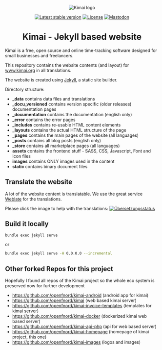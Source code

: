 <p align="center">
    <img src="https://raw.githubusercontent.com/kimai/images/main/repository-header.png" alt="Kimai logo">
</p>

<p align="center">
    <a href="https://packagist.org/packages/kimai/kimai"><img alt="Latest stable version" src="https://poser.pugx.org/kimai/kimai/v/stable"></a>
    <a href="https://www.gnu.org/licenses/agpl-3.0.en.html"><img alt="License" src="https://poser.pugx.org/kimai/kimai/license"></a>
    <a href="https://phpc.social/@kimai" rel="me"><img alt="Mastodon" src="https://img.shields.io/badge/toot-%40kimai-8c8dff"></a>
</p>

<h1 align="center">Kimai - Jekyll based website</h1>

Kimai is a free, open source and online time-tracking software designed for small businesses and freelancers.

This repository contains the website contents (and layout) for www.kimai.org in all translations.

The website is created using [Jekyll](http://jekyllrb.com/), a static site builder.

Directory structure:

- **_data** contains data files and translations
- **_docu_versioned** contains version specific (older releases) documentation pages
- **_documentation** contains the documentation (english only)
- **_error** contains the error pages
- **_includes** contains re-usable HTML content elements
- **_layouts** contains the actual HTML structure of the page
- **_pages** contains the main pages of the website (all languages)
- **_posts** contains all blog posts (english only)
- **_store** contains all marketplace pages (all languages)
- **assets** contains the frontend stuff - SASS, CSS, Javascript, Font and Icon files
- **images** contains ONLY images used in the content
- **static** contains binary document files

## Translate the website

A lot of the website content is translatable. We use the great service [Weblate](https://weblate.org/) for the translations.

Please click the image to help with the translations:
<a href="https://hosted.weblate.org/engage/kimai/">
<img src="https://hosted.weblate.org/widgets/kimai/-/open-graph.png" alt="Übersetzungsstatus" />
</a>    

## Build it locally

```bash
bundle exec jekyll serve
```

or

```bash
bundle exec jekyll serve -H 0.0.0.0 --incremental
```


## Other forked Repos for this project

Hopefully I found all repos of the Kimai project so the whole eco system is preserved now for further development

- https://github.com/openfnord/kimai-android  (android app for kimai)
- https://github.com/openfnord/kimai (web based kimai server)
- https://github.com/openfnord/kimai-invoice-templates (templates for kimai server)
- https://github.com/openfnord/kimai-docker (dockerized kimai web based server)
- https://github.com/openfnord/kimai-api-php (api for web based server)
- https://github.com/openfnord/kimai-homepage (homepage of kimai project, this one)
- https://github.com/openfnord/kimai-images (logos and images) 
 
